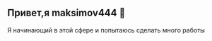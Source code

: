 ## Привет,я maksimov444 👋
Я начинающий в этой сфере и попытаюсь сделать много работы 

<!-- Наичинаю в этой сфере впервые и постараюсь сделать максимум 
*.

:Я новый человек в этой сфере разработак 

- 🔭 Хочу узнавать мног нового 
- 🌱 Стараюсь рабоать в этой сфере 
- 👯 Делать больше 
- 🤔 Идти к своей цели 
